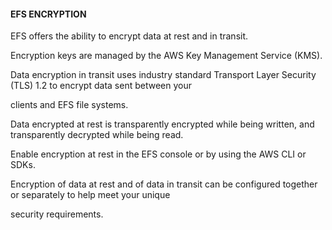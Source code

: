 #### EFS ENCRYPTION


EFS offers the ability to encrypt data at rest and in transit.


Encryption keys are managed by the AWS Key Management Service (KMS).


Data encryption in transit uses industry standard Transport Layer Security (TLS) 1.2 to encrypt data sent between your

clients and EFS file systems.


Data encrypted at rest is transparently encrypted while being written, and transparently decrypted while being read.


Enable encryption at rest in the EFS console or by using the AWS CLI or SDKs.


Encryption of data at rest and of data in transit can be configured together or separately to help meet your unique

security requirements.

